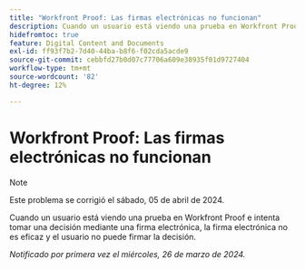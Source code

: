 ```yaml
---
title: "Workfront Proof: Las firmas electrónicas no funcionan"
description: Cuando un usuario está viendo una prueba en Workfront Proof e intenta tomar una decisión mediante una firma electrónica, la firma electrónica no es eficaz y el usuario no puede firmar la decisión.
hidefromtoc: true
feature: Digital Content and Documents
exl-id: ff93f7b2-7d40-44ba-b8f6-f02cda5acde9
source-git-commit: cebbfd27b0d07c77706a609e38935f01d9727404
workflow-type: tm+mt
source-wordcount: '82'
ht-degree: 12%

---
```


# Workfront Proof: Las firmas electrónicas no funcionan

>[!NOTE]
>
>Este problema se corrigió el sábado, 05 de abril de 2024.

<!--wf. wfp-->

Cuando un usuario está viendo una prueba en Workfront Proof e intenta tomar una decisión mediante una firma electrónica, la firma electrónica no es eficaz y el usuario no puede firmar la decisión.

_Notificado por primera vez el miércoles, 26 de marzo de 2024._
